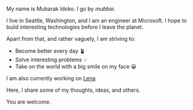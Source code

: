 My name is Mubarak Idoko. I go by *mubbie*.

I live in Seattle, Washington, and I am an engineer at Microsoft. I hope to build interesting technologies before I leave the planet. 

Apart from that, and rather vaguely, I am striving to: 
- Become better every day 🪴
- Solve interesting problems 💡
- Take on the world with a big smile on my face 😀

I am also currently working on [Lena](https://lena.africa/)

Here, I share some of my thoughts, ideas, and others.

You are welcome.
